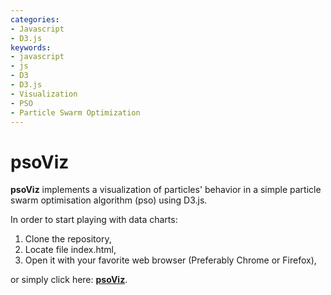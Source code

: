 ```yaml
---
categories:
- Javascript
- D3.js
keywords:
- javascript
- js
- D3
- D3.js
- Visualization
- PSO
- Particle Swarm Optimization
---
```


psoViz
============

**psoViz** implements a visualization of particles' behavior in a simple particle swarm optimisation algorithm (pso) using D3.js.

In order to start playing with data charts:

1.  Clone the repository,
2.  Locate file index.html,
3.  Open it with your favorite web browser (Preferably Chrome or Firefox),

or simply click here: [**psoViz**](https://marcgumowski.github.io/psoViz/).
